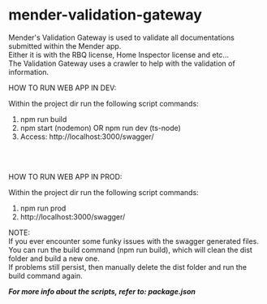 # mender-validation-gateway
Mender's Validation Gateway is used to validate all documentations submitted within the Mender app.\
Either it is with the RBQ license, Home Inspector license and etc...\
The Validation Gateway uses a crawler to help with the validation of information.

HOW TO RUN WEB APP IN DEV:

Within the project dir run the following script commands:
1.  npm run build
2.  npm start  (nodemon)   OR   npm run dev     (ts-node)
3.  Access: http://localhost:3000/swagger/

<br/>
<br/>

HOW TO RUN WEB APP IN PROD:

Within the project dir run the following script commands: 
1.  npm run prod
2.  http://localhost:3000/swagger/


NOTE:\
If you ever encounter some funky issues with the swagger generated files.\
You can run the build command (npm run build), which will clean the dist folder and build a new one.\
If problems still persist, then manually delete the dist folder and run the build command again.
      
***For more info about the scripts, refer to: package.json***
   
